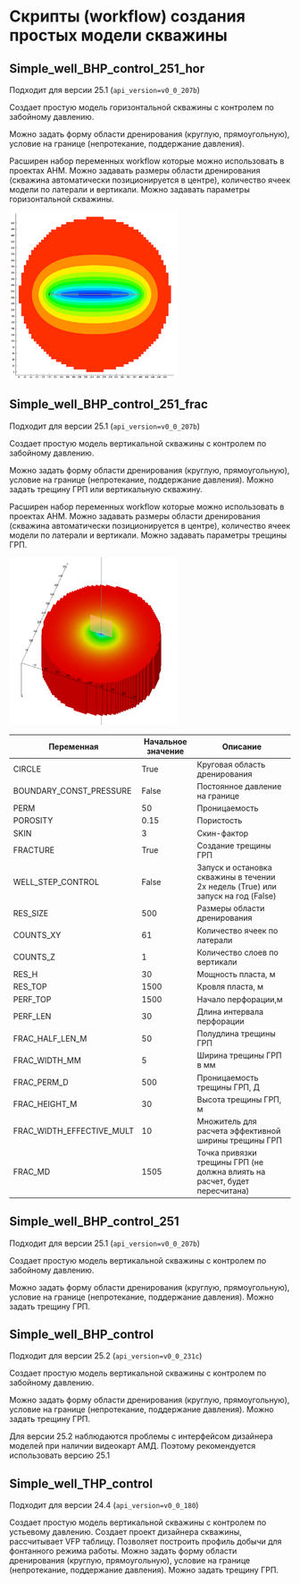# Скрипты (workflow) создания простых модели скважины


## Simple_well_BHP_control_251_hor

Подходит для версии 25.1 (`api_version=v0_0_207b`)

Создает простую модель горизонтальной скважины с контролем по забойному давлению. 
 
Можно задать форму области дренирования (круглую, прямоугольную), условие на границе (непротекание, поддержание давления).  

Расширен набор переменных workflow которые можно использовать в проектах AHM. Можно задавать размеры области дренирования (скважина автоматически позиционируется в центре), количество ячеек модели по латерали и вертикали. Можно задавать параметры горизонтальной скважины.

<img src="hor.png" alt="horizontal well image" width="300" height="300">

## Simple_well_BHP_control_251_frac

Подходит для версии 25.1 (`api_version=v0_0_207b`)

Создает простую модель вертикальной скважины с контролем по забойному давлению. 
 
Можно задать форму области дренирования (круглую, прямоугольную), условие на границе (непротекание, поддержание давления). Можно задать трещину ГРП или вертикальную скважину. 

Расширен набор переменных workflow которые можно использовать в проектах AHM. Можно задавать размеры области дренирования (скважина автоматически позиционируется в центре), количество ячеек модели по латерали и вертикали. Можно задавать параметры трещины ГРП.

<img src="frac.png" alt="horizontal well image" width="300" height="300">

|Переменная|Начальное значение|Описание|
|---|---|---|
|CIRCLE|True|Круговая область дренирования|
|BOUNDARY_CONST_PRESSURE|False|Постоянное давление на границе|
|PERM|50|Проницаемость|
|POROSITY|0.15|Пористость|
|SKIN|3|Скин-фактор|
|FRACTURE|True|Создание трещины ГРП|
|WELL_STEP_CONTROL|False|Запуск и остановка скважины в течении 2х недель (True) или запуск на год (False)|
|RES_SIZE|500|Размеры области дренирования|
|COUNTS_XY|61|Количество ячеек по латерали|
|COUNTS_Z|1|Количество слоев по вертикали|
|RES_H|30|Мощность пласта, м|
|RES_TOP|1500|Кровля пласта, м|
|PERF_TOP|1500|Начало перфорации,м|
|PERF_LEN|30|Длина интервала перфорации|
|FRAC_HALF_LEN_M|50|Полудлина трещины ГРП|
|FRAC_WIDTH_MM|5|Ширина трещины ГРП в мм|
|FRAC_PERM_D|500|Проницаемость трещины ГРП, Д|
|FRAC_HEIGHT_M|30|Высота трещины ГРП, м|
|FRAC_WIDTH_EFFECTIVE_MULT|10|Множитель для расчета эффективной ширины трещины ГРП|
|FRAC_MD|1505|Точка привязки трещины ГРП (не должна влиять на расчет, будет пересчитана)|

## Simple_well_BHP_control_251

Подходит для версии 25.1 (`api_version=v0_0_207b`)

Создает простую модель вертикальной скважины с контролем по забойному давлению. 
 
Можно задать форму области дренирования (круглую, прямоугольную), условие на границе (непротекание, поддержание давления). Можно задать трещину ГРП.
 

## Simple_well_BHP_control

Подходит для версии 25.2 (`api_version=v0_0_231c`)

Создает простую модель вертикальной скважины с контролем по забойному давлению. 
 
Можно задать форму области дренирования (круглую, прямоугольную), условие на границе (непротекание, поддержание давления). Можно задать трещину ГРП.

Для версии 25.2 наблюдаются проблемы с интерфейсом дизайнера моделей при наличии видеокарт АМД. Поэтому рекомендуется использовать версию 25.1 

## Simple_well_THP_control

Подходит для версии 24.4 (`api_version=v0_0_180`)

Создает простую модель вертикальной скважины с контролем по устьевому давлению. Создает проект дизайнера скважины, рассчитывает VFP таблицу. Позволяет построить профиль добычи для фонтанного режима работы. 
Можно задать форму области дренирования (круглую, прямоугольную), условие на границе (непротекание, поддержание давления). Можно задать трещину ГРП.


